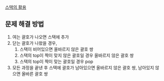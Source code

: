 [스택의 활용](https://blog.encrypted.gg/936)

## 문제 해결 방법

1. 여는 괄호가 나오면 스택에 추가
2. 닫는 괄호가 나왔을 경우,
    1. 스택이 비어있으면 올바르지 않은 괄호 쌍
    2. 스택의 top이 짝이 맞지 않은 괄호일 경우 올바르지 않은 괄호 쌍
    3. 스택의 top이 짝이 맞는 괄호일 경우 pop
3. 모든 과정을 끝낸 후 스택에 괄호가 남아있으면 올바르지 않은 괄호 쌍, 남아있지 않으면 올바른 괄호 쌍

